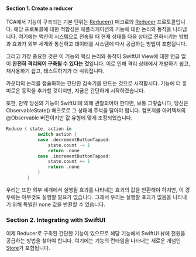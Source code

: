 #### Section 1. Create a reducer
TCA에서 기능이 구축되는 기본 단위는 [Reducer()](https://pointfreeco.github.io/swift-composable-architecture/main/documentation/composablearchitecture/reducer()/) 매크로와 [Reducer](https://pointfreeco.github.io/swift-composable-architecture/main/documentation/composablearchitecture/reducer/) 프로토콜입니다. 해당 프로토콜에 대한 적합성은 애플리케이션의 기능에 대한 논리와 동작을 나타냅니다. 여기에는 액션이 시스템으로 전송될 때 현재 상태를 다음 상태로 진화시키는 방법과 효과가 외부 세계와 통신하고 데이터를 시스템에 다시 공급하는 방법이 포함됩니다.

그리고 가장 중요한 것은 이 기능의 핵심 논리와 동작이 SwiftUI View에 대한 언급 없이 **완전히 격리되어 구축될 수 있다는 것**입니다. 이로 인해 격리 상태에서 개발하기 쉽고, 재사용하기 쉽고, 테스트하기가 더 쉬워집니다.

카운터의 논리를 캡슐화하는 간단한 감속기를 만드는 것으로 시작합시다. 기능에 더 흥미로운 동작을 추가할 것이지만, 지금은 간단하게 시작하겠습니다.

또한, 만약 당신의 기능이 SwiftUI에 의해 관찰되어야 한다면, 보통 그렇습니다, 당신은 ObservableState() 매크로로 그 상태에 주석을 달아야 합니다. 컴포저블 아키텍처의 @Observable 버전이지만 값 유형에 맞게 조정되었습니다.

```swift
Reduce { state, action in
            switch action {
            case .decrementButtonTapped:
                state.count -= 1
                return .none
            case .incrementButtonTapped:
                state.count += 1
                return .none
            }
        }
```

우리는 또한 외부 세계에서 실행될 효과를 나타내는 효과의 값을 반환해야 하지만, 이 경우에는 아무것도 실행할 필요가 없습니다. 
그래서 우리는 실행할 효과가 없음을 나타내기 위해 특별한 none 값을 반환할 수 있습니다.
### Section 2. Integrating with SwiftUI
이제 Reducer로 구축된 간단한 기능이 있으므로 해당 기능에서 SwiftUI 뷰에 전원을 공급하는 방법을 찾아야 합니다. 여기에는 기능의 런타임을 나타내는 새로운 개념인 [Store](https://pointfreeco.github.io/swift-composable-architecture/main/documentation/composablearchitecture/store/)가 포함됩니다.
